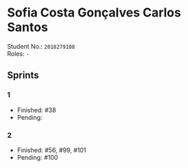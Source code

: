 # Sofia Costa Gonçalves Carlos Santos

Student No.: `2018279108`  
Roles: `-`

## Sprints

### 1

* Finished: #38
* Pending:

### 2

* Finished: #56, #99, #101
* Pending: #100
